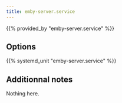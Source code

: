 ```yaml
---
title: emby-server.service
---
```


{{% provided_by "emby-server.service" %}}

## Options

{{% systemd_unit "emby-server.service" %}}

## Additionnal notes

Nothing here.